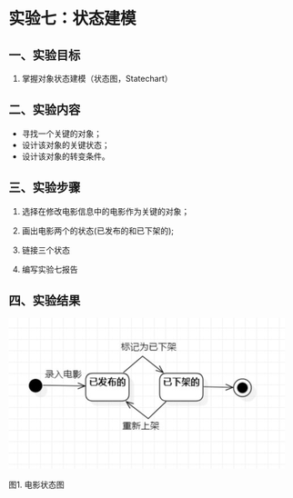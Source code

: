 # 实验七：状态建模

## 一、实验目标

1. 掌握对象状态建模（状态图，Statechart）

## 二、实验内容

- 寻找一个关键的对象；
- 设计该对象的关键状态；
- 设计该对象的转变条件。

## 三、实验步骤

1. 选择在修改电影信息中的电影作为关键的对象；

2. 画出电影两个的状态(已发布的和已下架的);  
 
3. 链接三个状态  

4. 编写实验七报告 

## 四、实验结果

![电影状态图](./lab7_1.jpg)

图1. 电影状态图

